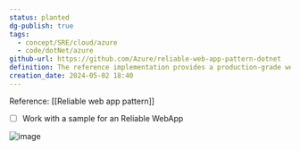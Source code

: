 ```yaml
---
status: planted
dg-publish: true
tags:
  - concept/SRE/cloud/azure
  - code/dotNet/azure
github-url: https://github.com/Azure/reliable-web-app-pattern-dotnet
definition: The reference implementation provides a production-grade web application that uses best practices from our guidance and gives developers concrete examples to build their own Reliable Web Application in Azure.
creation_date: 2024-05-02 18:40
---
```

Reference: [[Reliable web app pattern]]
- [ ] Work with a sample for an Reliable WebApp

![image](https://filedn.eu/lLCDT28fW4ahdtipln72iIF/public-vault-media/images/reliable-web-app-dotnet.svg)


